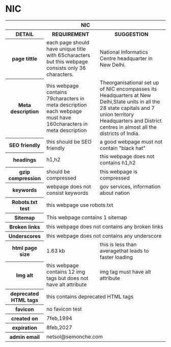 # NIC
<html>
<table background="https://www.google.co.in/url?sa=i&rct=j&q=&esrc=s&source=images&cd=&cad=rja&uact=8&ved=0ahUKEwiRko2RgLvSAhXKNo8KHSC3CBIQjRwIBw&url=http%3A%2F%2Fakola.nic.in%2Fvm1.html&psig=AFQjCNFb4KIXZ-ooskcpfx6K_z10R7eYtw&ust=1488653375286426">
<tr>
<th colspan="3">NIC</th>
</tr>
<tr>
<th>DETAIL</th>
<th>REQUIREMENT</th>
<th>SUGGESTION</th>
</tr>
<tr>
<th>page tittle</th>
<td>each page should have unique title with 65characters but this webpage consists only 36 characters.</td>
<td>National Informatics Centre headquarter in New Delhi.</td>
</tr>
<tr>
<th>Meta description</th>
<td>this webpage contains 79characters in meta description  each webpage must have 160characters in meta description</td>
<td>Theorganisational set up of NIC encompasses its Headquarters at New Delhi,State units in all the 28 state capitals and 7 union territory Headquarters and District centres in almost all the districts of India.</td>
</tr>
<tr>
<th>SEO friendly</th>
<td>this should be SEO friendly</td>
<td>a good webpage must not contain "black hat"</td>
</tr>
<tr>
<th>headings</th>
<td>h1,h2</td>
<td>this webpage does not contains h1,h2</td>
</tr>
<tr>
<th>gzip compression</th>
<td>should be compressed</td>
<td>this webpage is compressed </td>
</tr>
<tr>
<th>keywords</th>
<td>webpage does not consist keywords</td>
<td>gov services, information about nation</td>
</tr>
<tr>
<th>Robots.txt test</th>
<td colspan="2">this webpage use robots.txt</td>
</tr>
<tr>
<th>Sitemap</th>
<td colspan="2">This webpage contains 1 sitemap</td>
</tr>
<tr>
<th>Broken links</th>
<td colspan="2">this webpage does not contains any broken links</td>
</tr>
<tr>
<th>Underscores</th>
<td colspan="2">this webpage does not contains any underscore</td>
</tr>
<tr>
<th>html page size</th>
<td>1.63 kb</td>
<td>this is less than averagethat leads to faster loading</td>
</tr>
<tr>
<th>Img alt</th>
<td>this webpage contains 12 img tags but does not have alt attribute</td>
<td>img tag must have alt attribute</td>
</tr>
<tr>
<th>deprecated HTML tags</th>
<td colspan="2">this contains deprecated HTML tags</td>
</tr>
<tr>
<th>favicon</th>
<td colspan="2">no favicon test</td>
</tr>
<tr>
<th>created on</th>
<td colspan="2">7feb,1994</td>
</tr>
<tr>
<th>expiration</th>
<td colspan="2">8feb,2027</td>
</tr>
<tr>
<th>admin email</th>
<td colspan="2">netsol@semonche.com</td>
</tr>
</table>
</html>
